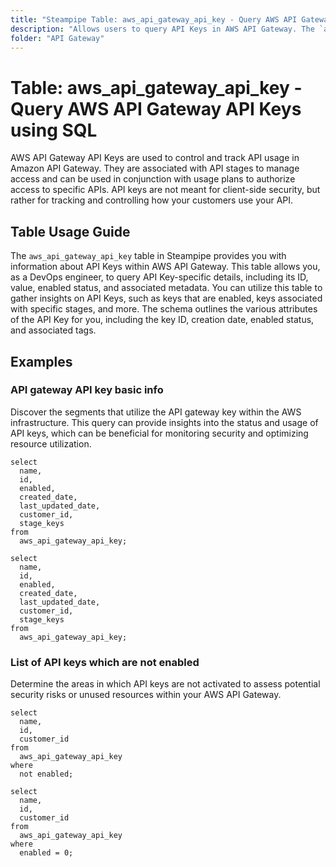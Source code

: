 ```yaml
---
title: "Steampipe Table: aws_api_gateway_api_key - Query AWS API Gateway API Keys using SQL"
description: "Allows users to query API Keys in AWS API Gateway. The `aws_api_gateway_api_key` table in Steampipe provides information about API Keys within AWS API Gateway. This table allows DevOps engineers to query API Key-specific details, including its ID, value, enabled status, and associated metadata. Users can utilize this table to gather insights on API Keys, such as keys that are enabled, keys associated with specific stages, and more. The schema outlines the various attributes of the API Key, including the key ID, creation date, enabled status, and associated tags."
folder: "API Gateway"
---
```


# Table: aws_api_gateway_api_key - Query AWS API Gateway API Keys using SQL

AWS API Gateway API Keys are used to control and track API usage in Amazon API Gateway. They are associated with API stages to manage access and can be used in conjunction with usage plans to authorize access to specific APIs. API keys are not meant for client-side security, but rather for tracking and controlling how your customers use your API.

## Table Usage Guide

The `aws_api_gateway_api_key` table in Steampipe provides you with information about API Keys within AWS API Gateway. This table allows you, as a DevOps engineer, to query API Key-specific details, including its ID, value, enabled status, and associated metadata. You can utilize this table to gather insights on API Keys, such as keys that are enabled, keys associated with specific stages, and more. The schema outlines the various attributes of the API Key for you, including the key ID, creation date, enabled status, and associated tags.

## Examples

### API gateway API key basic info
Discover the segments that utilize the API gateway key within the AWS infrastructure. This query can provide insights into the status and usage of API keys, which can be beneficial for monitoring security and optimizing resource utilization.

```sql+postgres
select
  name,
  id,
  enabled,
  created_date,
  last_updated_date,
  customer_id,
  stage_keys
from
  aws_api_gateway_api_key;
```

```sql+sqlite
select
  name,
  id,
  enabled,
  created_date,
  last_updated_date,
  customer_id,
  stage_keys
from
  aws_api_gateway_api_key;
```


### List of API keys which are not enabled
Determine the areas in which API keys are not activated to assess potential security risks or unused resources within your AWS API Gateway.

```sql+postgres
select
  name,
  id,
  customer_id
from
  aws_api_gateway_api_key
where
  not enabled;
```

```sql+sqlite
select
  name,
  id,
  customer_id
from
  aws_api_gateway_api_key
where
  enabled = 0;
```